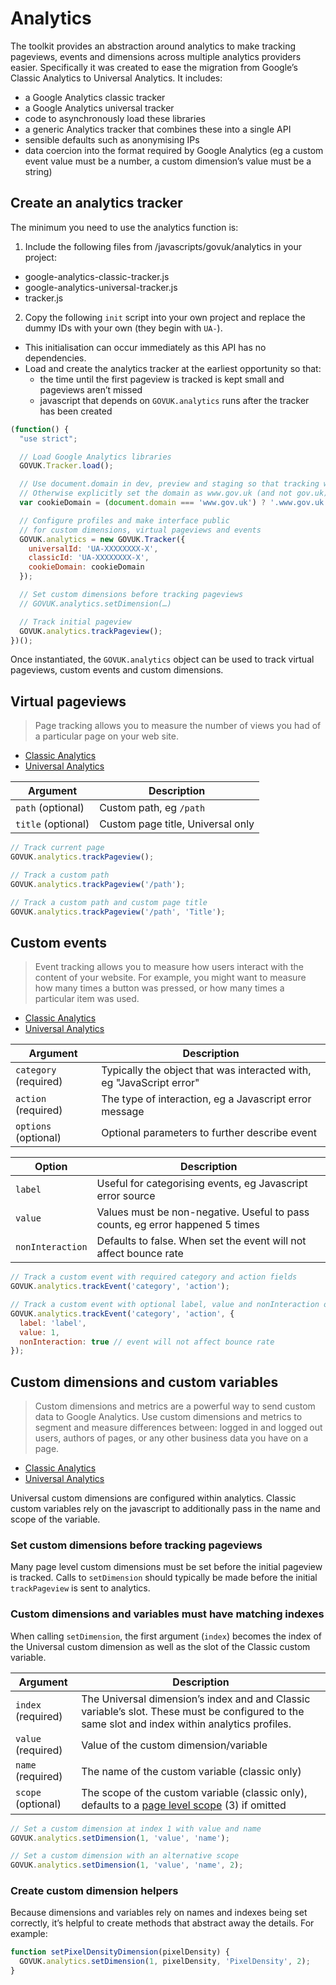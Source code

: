 # Analytics

The toolkit provides an abstraction around analytics to make tracking pageviews, events and dimensions across multiple analytics providers easier. Specifically it was created to ease the migration from Google’s Classic Analytics to Universal Analytics. It includes:

* a Google Analytics classic tracker
* a Google Analytics universal tracker
* code to asynchronously load these libraries
* a generic Analytics tracker that combines these into a single API
* sensible defaults such as anonymising IPs
* data coercion into the format required by Google Analytics (eg a custom event value must be a number, a custom dimension’s value must be a string)

## Create an analytics tracker

The minimum you need to use the analytics function is:

1. Include the following files from /javascripts/govuk/analytics in your project:
  * google-analytics-classic-tracker.js
  * google-analytics-universal-tracker.js
  * tracker.js
2. Copy the following `init` script into your own project and replace the dummy IDs with your own (they begin with `UA-`).
  * This initialisation can occur immediately as this API has no dependencies.
  * Load and create the analytics tracker at the earliest opportunity so that:
    * the time until the first pageview is tracked is kept small and pageviews aren’t missed
    * javascript that depends on `GOVUK.analytics` runs after the tracker has been created

```js
(function() {
  "use strict";

  // Load Google Analytics libraries
  GOVUK.Tracker.load();

  // Use document.domain in dev, preview and staging so that tracking works
  // Otherwise explicitly set the domain as www.gov.uk (and not gov.uk).
  var cookieDomain = (document.domain === 'www.gov.uk') ? '.www.gov.uk' : document.domain;

  // Configure profiles and make interface public
  // for custom dimensions, virtual pageviews and events
  GOVUK.analytics = new GOVUK.Tracker({
    universalId: 'UA-XXXXXXXX-X',
    classicId: 'UA-XXXXXXXX-X',
    cookieDomain: cookieDomain
  });

  // Set custom dimensions before tracking pageviews
  // GOVUK.analytics.setDimension(…)

  // Track initial pageview
  GOVUK.analytics.trackPageview();
})();
```

Once instantiated, the `GOVUK.analytics` object can be used to track virtual pageviews, custom events and custom dimensions.

## Virtual pageviews

> Page tracking allows you to measure the number of views you had of a particular page on your web site.

* [Classic Analytics](https://developers.google.com/analytics/devguides/collection/gajs/asyncMigrationExamples#VirtualPageviews)
* [Universal Analytics](https://developers.google.com/analytics/devguides/collection/analyticsjs/pages)

Argument | Description
---------|------------
`path` (optional) | Custom path, eg `/path`
`title` (optional) | Custom page title, Universal only


```js
// Track current page
GOVUK.analytics.trackPageview();

// Track a custom path
GOVUK.analytics.trackPageview('/path');

// Track a custom path and custom page title
GOVUK.analytics.trackPageview('/path', 'Title');
```

## Custom events

> Event tracking allows you to measure how users interact with the content of your website. For example, you might want to measure how many times a button was pressed, or how many times a particular item was used.

* [Classic Analytics](https://developers.google.com/analytics/devguides/collection/gajs/eventTrackerGuide)
* [Universal Analytics](https://developers.google.com/analytics/devguides/collection/analyticsjs/events)

Argument | Description
---------|------------
`category` (required) | Typically the object that was interacted with, eg "JavaScript error"
`action` (required) | The type of interaction, eg a Javascript error message
`options` (optional) | Optional parameters to further describe event

Option | Description
-------|------------
`label` | Useful for categorising events, eg Javascript error source
`value` | Values must be non-negative. Useful to pass counts, eg error happened 5 times
`nonInteraction` | Defaults to false. When set the event will not affect bounce rate

```js
// Track a custom event with required category and action fields
GOVUK.analytics.trackEvent('category', 'action');

// Track a custom event with optional label, value and nonInteraction options
GOVUK.analytics.trackEvent('category', 'action', {
  label: 'label',
  value: 1,
  nonInteraction: true // event will not affect bounce rate
});
```

## Custom dimensions and custom variables

> Custom dimensions and metrics are a powerful way to send custom data to Google Analytics. Use custom dimensions and metrics to segment and measure differences between: logged in and logged out users, authors of pages, or any other business data you have on a page.

* [Classic Analytics](https://developers.google.com/analytics/devguides/collection/gajs/gaTrackingCustomVariables)
* [Universal Analytics](https://developers.google.com/analytics/devguides/collection/analyticsjs/custom-dims-mets)

Universal custom dimensions are configured within analytics. Classic custom variables rely on the javascript to additionally pass in the name and scope of the variable.

### Set custom dimensions before tracking pageviews

Many page level custom dimensions must be set before the initial pageview is tracked. Calls to `setDimension` should typically be made before the initial `trackPageview` is sent to analytics.

### Custom dimensions and variables must have matching indexes

When calling `setDimension`, the first argument (`index`) becomes the index of the Universal custom dimension as well as the slot of the Classic custom variable.

Argument | Description
---------|------------
`index` (required) | The Universal dimension’s index and and Classic variable’s slot. These must be configured to the same slot and index within analytics profiles.
`value` (required) | Value of the custom dimension/variable
`name` (required) | The name of the custom variable (classic only)
`scope` (optional) | The scope of the custom variable (classic only), defaults to a [page level scope](https://developers.google.com/analytics/devguides/collection/gajs/gaTrackingCustomVariables#pagelevel) (3) if omitted

```js
// Set a custom dimension at index 1 with value and name
GOVUK.analytics.setDimension(1, 'value', 'name');

// Set a custom dimension with an alternative scope
GOVUK.analytics.setDimension(1, 'value', 'name', 2);
```

### Create custom dimension helpers

Because dimensions and variables rely on names and indexes being set correctly, it’s helpful to create methods that abstract away the details. For example:

```js
function setPixelDensityDimension(pixelDensity) {
  GOVUK.analytics.setDimension(1, pixelDensity, 'PixelDensity', 2);
}
```
